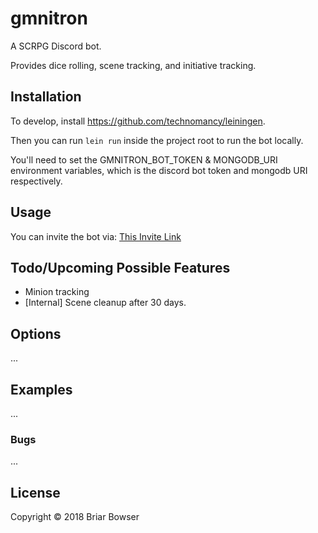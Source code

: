 # gmnitron

A SCRPG Discord bot.

Provides dice rolling, scene tracking, and initiative tracking.

## Installation

To develop, install https://github.com/technomancy/leiningen.

Then you can run `lein run` inside the project root to run the bot locally.

You'll need to set the GMNITRON_BOT_TOKEN & MONGODB_URI environment variables, which is the discord bot token and mongodb URI respectively.

## Usage

You can invite the bot via: [This Invite Link](https://discordapp.com/oauth2/authorize?client_id=425385281890418710&scope=bot)

## Todo/Upcoming Possible Features

* Minion tracking
* [Internal] Scene cleanup after 30 days.

## Options

...

## Examples

...

### Bugs

...

## License

Copyright © 2018 Briar Bowser